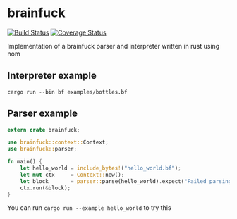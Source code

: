 # brainfuck

[![Build Status](https://travis-ci.org/Keruspe/brainfuck.rs.svg?branch=master)](https://travis-ci.org/Keruspe/brainfuck.rs)
[![Coverage Status](https://coveralls.io/repos/github/Keruspe/brainfuck.rs/badge.svg?branch=master)](https://coveralls.io/github/Keruspe/brainfuck.rs?branch=master)

Implementation of a brainfuck parser and interpreter written in rust using nom

## Interpreter example

```
cargo run --bin bf examples/bottles.bf
```

## Parser example

```rust
extern crate brainfuck;

use brainfuck::context::Context;
use brainfuck::parser;

fn main() {
    let hello_world = include_bytes!("hello_world.bf");
    let mut ctx     = Context::new();
    let block       = parser::parse(hello_world).expect("Failed parsing input file");
    ctx.run(&block);
}
```

You can run `cargo run --example hello_world` to try this
